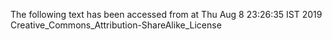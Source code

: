 The following text has been accessed from at Thu Aug 8 23:26:35 IST 2019
Creative_Commons_Attribution-ShareAlike_License

